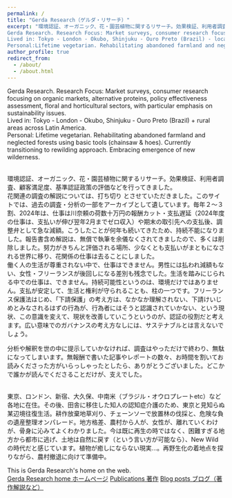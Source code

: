 ```yaml
---
permalink: /
title: "Gerda Research（ゲルダ・リサーチ）"
excerpt: "環境認証、オーガニック、花・園芸植物に関するリサーチ。効果検証、利用者調査、顧客満足度、基準認証政策の評価などを行ってきました。過去の調査、著作やデータのアーカイブを、このサイトに残しています。
Gerda Research. Research Focus: Market surveys, consumer research focusing on organic markets, alternative proteins, policy effectiveness assessment, floral and horticultural sectors, with particular emphasis on sustainability issues.
Lived in: Tokyo - London - Okubo, Shinjuku - Ouro Preto (Brazil) - local cities across Latin America - rural areas in Japan
Personal:Lifetime vegetarian. Rehabilitating abandoned farmland and neglected forests using basic tools (chainsaw & hoes). Currently transitioning to rewilding approach. Embracing emergence of new wilderness."
author_profile: true
redirect_from: 
  - /about/
  - /about.html
---
```


Gerda Research. Research Focus: Market surveys, consumer research focusing on organic markets, alternative proteins, policy effectiveness assessment, floral and horticultural sectors, with particular emphasis on sustainability issues.   
Lived in: Tokyo - London - Okubo, Shinjuku - Ouro Preto (Brazil) + rural areas across Latin America.  
Personal: Lifetime vegetarian. Rehabilitating abandoned farmland and neglected forests using basic tools (chainsaw & hoes). Currently transitioning to rewilding approach. Embracing emergence of new wilderness.  
<br>

環境認証、オーガニック、花・園芸植物に関するリサーチ。効果検証、利用者調査、顧客満足度、基準認証政策の評価などを行ってきました。  
花関連の調査の解説については、打ち切り とさせていただきました。このサイトでは、過去の調査・分析の一部をアーカイブとして遺しています。毎年２～３割、2024年は、仕事は川奈頼の荷数十万円の報酬カット・支払遅延（2024年度の仕事は、支払いが伸び翌年2月までゼロ収入）や期末の取引先への支払後、調整弁として急な減額。こうしたことが何年も続いてきたため、持続不能になりました。報告書含め解説は、無償で執筆を余儀なくされてきましたので、多くは削除しました。努力がきちんと評価される場所、少なくとも支払いがまともになされる世界に移り、花関係の仕事は去ることにしました。  
働く人の生活が尊重されない中で、仕事はできません。男性には払われ減額もない、女性・フリーランスが後回しになる差別も残念でした。生活を踏みにじられる中での仕事は、できません。持続可能性というのは、環境だけではありません。支払が安定して、生活と権利が守られることも、柱の一つです。フリーランス保護法はじめ、「下請保護」の考え方は、なかなか理解されない、下請けいじめとみなされるはずの行為が、行為者にはそうと認識されていかない、という現状、この意識を変えて、現状を改善していこうというのが、認証の役割だと考えます。広い意味でのガバナンスの考え方なしには、サステナブルとは言えないでしょう。  

分析や解釈を世の中に提示していかなければ、調査はやっただけで終わり、無駄になってしまいます。無報酬で書いた記事やレポートの数々、お時間を割いてお読みくださった方がいらっしゃったとしたら、ありがとうございました。どこかで誰かが読んでくださることだけが、支えでした。  

<br>
東京、ロンドン、新宿、大久保、中南米（ブラジル・オウロプレートetc）など各地に在住。その後、田舎に移住した知人の認知症介護のため、東京と見知らぬ某辺境往復生活。耕作放棄地草刈り、チェーンソーで放置林の伐採と、危険な負の遺産整理オンパレード。地方格差、農村から人が、女性が、離れていくわけが、骨身に沁みてよくわかりました。今は既に再生の時ではなく、困難すぎる地方から都市に逃げ、土地は自然に戻す（という言い方が可能なら）、New Wild の時代だと感じています。植物が癒しにならない現実...。再野生化の着地点を探りながら、農村撤退に向けて準備中。  
<br>

This is Gerda Research's home on the web.  
[Gerda Research home ホームページ](https://gerdaresearch.github.io)
[Publications 著作](https://gerdaresearch.github.io/publications)
[Blog posts ブログ（著作解説など）](https://gerdaresearch.github.io/year-archive)
